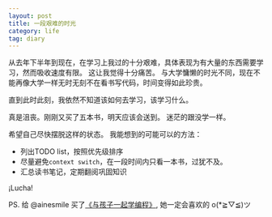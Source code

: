 ```yaml
---
layout: post
title: 一段艰难的时光
category: life
tag: diary
---
```



从去年下半年到现在，在学习上我过的十分艰难，具体表现为有大量的东西需要学习，然而吸收速度有限。
这让我觉得十分痛苦。
与大学慵懒的时光不同，现在不能再像大学一样无时无刻不在看书写代码，时间变得如此珍贵。

直到此时此刻，我依然不知道该如何去学习，该学习什么。

真是沮丧。刚刚又买了五本书，明天应该会送到。
迷茫的跟没学一样。

希望自己尽快摆脱这样的状态。
我能想到的可能可以的方法：

+ 列出TODO list，按照优先级排序
+ 尽量避免`context switch`，在一段时间内只看一本书，过犹不及。
+ 汇总读书笔记，定期翻阅巩固知识

¡Lucha!

PS. 给 @ainesmile 买了[《与孩子一起学编程》](http://book.douban.com/subject/5338024/), 她一定会喜欢的 o(*≧▽≦)ツ
